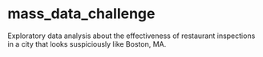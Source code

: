 # mass_data_challenge

Exploratory data analysis about the effectiveness of restaurant inspections in a city that looks suspiciously like Boston, MA.
